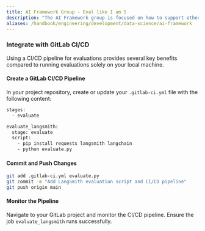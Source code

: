 ```yaml
---
title: AI Framework Group - Eval like I am 5
description: "The AI Framework group is focused on how to support other product groups at GitLab with the AI Abstraction Layer, and GitLab AI feature development."
aliases: /handbook/engineering/development/data-science/ai-framework
---
```


### Integrate with GitLab CI/CD

Using a CI/CD pipeline for evaluations provides several key benefits compared to running evaluations solely on your local machine.

#### Create a GitLab CI/CD Pipeline

In your project repository, create or update your `.gitlab-ci.yml` file with the following content:

```bash
stages:
  - evaluate

evaluate_langsmith:
  stage: evaluate
  script:
    - pip install requests langsmith langchain
    - python evaluate.py
```

#### Commit and Push Changes

```bash
git add .gitlab-ci.yml evaluate.py
git commit -m "Add LangSmith evaluation script and CI/CD pipeline"
git push origin main
```

#### Monitor the Pipeline

Navigate to your GitLab project and monitor the CI/CD pipeline. Ensure the job `evaluate_langsmith` runs successfully.